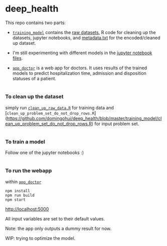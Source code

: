 # deep_health


This repo contains two parts: 

* [```training_model```](https://github.com/domingohui/deep_health/tree/master/training_model)
contains the [raw datasets](https://github.com/domingohui/deep_health/tree/master/training_model/dataset), R code for cleaning up the datasets, jupyter notebooks, and 
[metadata.txt](https://github.com/domingohui/deep_health/blob/master/training_model/metadata.txt) for the encoded/cleaned 
up dataset.

 * I'm still experimenting with different models in the [jupyter notebook files](https://github.com/domingohui/deep_health/blob/master/training_model/random_forest.ipynb).

* [```app_doctor```](https://github.com/domingohui/deep_health/tree/master/app_doctor) is a web app for doctors. 
It uses results of the trained models to predict hospitalization time, admission and disposition statuses of a patient. 

# #
### To clean up the dataset

simply run [```clean_up_raw_data.R```](https://github.com/domingohui/deep_health/blob/master/training_model/clean_up_raw_data.R)
for training data
and [```clean_up_problem_set_do_not_drop_rows.R```]
(https://github.com/domingohui/deep_health/blob/master/training_model/clean_up_problem_set_do_not_drop_rows.R)
for input problem set. 

# #
### To train a model

Follow one of the jupyter notebooks :)

# #
### To run the webapp
within [```app_doctor```](https://github.com/domingohui/deep_health/tree/master/app_doctor)
```
npm install
npm run build
npm start
```
[http://localhost:5000](http://localhost:5000)

All input variables are set to their default values.

Note: the app only outputs a dummy result for now. 

WIP: trying to optimize the model. 

